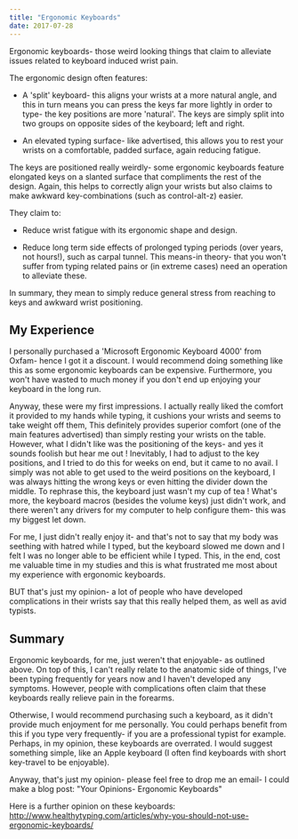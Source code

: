 ```yaml
---
title: "Ergonomic Keyboards"
date: 2017-07-28
---
```

Ergonomic keyboards- those weird looking things that claim to alleviate issues related to keyboard induced wrist pain.

The ergonomic design often features:

- A 'split' keyboard- this aligns your wrists at a more natural angle, and this in turn means you can press the keys far more lightly in order to type- the key positions are more 'natural'. The keys are simply split into two groups on opposite sides of the keyboard; left and right.

- An elevated typing surface- like advertised, this allows you to rest your wrists on a comfortable, padded surface, again reducing fatigue.

The keys are positioned really weirdly- some ergonomic keyboards feature elongated keys on a slanted surface that compliments the rest of the design. Again, this helps to correctly align your wrists but also claims to make awkward key-combinations (such as control-alt-z) easier.

They claim to:

- Reduce wrist fatigue with its ergonomic shape and design.

- Reduce long term side effects of prolonged typing periods (over years, not hours!), such as carpal tunnel. This means-in theory- that you won't suffer from typing related pains or (in extreme cases) need an operation to alleviate these.

In summary, they mean to simply reduce general stress from reaching to keys and awkward wrist positioning.

## My Experience

I personally purchased a 'Microsoft Ergonomic Keyboard 4000' from Oxfam- hence I got it a discount. I would recommend doing something like this as some ergonomic keyboards can be expensive. Furthermore, you won't have wasted to much money if you don't end up enjoying your keyboard in the long run.

Anyway, these were my first impressions. I actually really liked the comfort it provided to my hands while typing, it cushions your wrists and seems to take weight off them, This definitely provides superior comfort (one of the main features advertised) than simply resting your wrists on the table. However, what I didn't like was the positioning of the keys- and yes it sounds foolish but hear me out ! Inevitably, I had to adjust to the key positions, and I tried to do this for weeks on end, but it came to no avail. I simply was not able to get used to the weird positions on the keyboard, I was always hitting the wrong keys or even hitting the divider down the middle. To rephrase this, the keyboard just wasn't my cup of tea ! What's more, the keyboard macros (besides the volume keys) just didn't work, and there weren't any drivers for my computer to help configure them- this was my biggest let down.

For me, I just didn't really enjoy it- and that's not to say that my body was seething with hatred while I typed, but the keyboard slowed me down and I felt I was no longer able to be efficient while I typed. This, in the end, cost me valuable time in my studies and this is what frustrated me most about my experience with ergonomic keyboards.

BUT that's just my opinion- a lot of people who have developed complications in their wrists say that this really helped them, as well as avid typists.

## Summary

Ergonomic keyboards, for me, just weren't that enjoyable- as outlined above. On top of this, I can't really relate to the anatomic side of things, I've been typing frequently for years now and I haven't developed any symptoms. However, people with complications often claim that these keyboards really relieve pain in the forearms.

Otherwise, I would recommend purchasing such a keyboard, as it didn't provide much enjoyment for me personally. You could perhaps benefit from this if you type very frequently- if you are a professional typist for example. Perhaps, in my opinion, these keyboards are overrated. I would suggest something simple, like an Apple keyboard (I often find keyboards with short key-travel to be enjoyable).

Anyway, that's just my opinion- please feel free to drop me an email- I could make a blog post: "Your Opinions- Ergonomic Keyboards"

Here is a further opinion on these keyboards: http://www.healthytyping.com/articles/why-you-should-not-use-ergonomic-keyboards/


